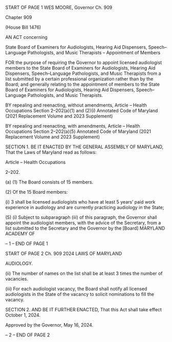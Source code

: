 START OF PAGE 1
WES MOORE, Governor Ch. 909

Chapter 909

(House Bill 1476)

AN ACT concerning

State Board of Examiners for Audiologists, Hearing Aid Dispensers,
Speech–Language Pathologists, and Music Therapists – Appointment of
Members

FOR the purpose of requiring the Governor to appoint licensed audiologist members to the
State Board of Examiners for Audiologists, Hearing Aid Dispensers,
Speech–Language Pathologists, and Music Therapists from a list submitted by a
certain professional organization rather than by the Board; and generally relating to
the appointment of members to the State Board of Examiners for Audiologists,
Hearing Aid Dispensers, Speech–Language Pathologists, and Music Therapists.

BY repealing and reenacting, without amendments,
Article – Health Occupations
Section 2–202(a)(1) and (2)(i)
Annotated Code of Maryland
(2021 Replacement Volume and 2023 Supplement)

BY repealing and reenacting, with amendments,
Article – Health Occupations
Section 2–202(a)(5)
Annotated Code of Maryland
(2021 Replacement Volume and 2023 Supplement)

SECTION 1. BE IT ENACTED BY THE GENERAL ASSEMBLY OF MARYLAND,
That the Laws of Maryland read as follows:

Article – Health Occupations

2–202.

(a) (1) The Board consists of 15 members.

(2) Of the 15 Board members:

(i) 3 shall be licensed audiologists who have at least 5 years’ paid
work experience in audiology and are currently practicing audiology in the State;

(5) (i) Subject to subparagraph (iii) of this paragraph, the Governor
shall appoint the audiologist members, with the advice of the Secretary, from a list
submitted to the Secretary and the Governor by the [Board] MARYLAND ACADEMY OF

– 1 –
END OF PAGE 1

START OF PAGE 2
Ch. 909 2024 LAWS OF MARYLAND

AUDIOLOGY.

(ii) The number of names on the list shall be at least 3 times the
number of vacancies.

(iii) For each audiologist vacancy, the Board shall notify all licensed
audiologists in the State of the vacancy to solicit nominations to fill the vacancy.

SECTION 2. AND BE IT FURTHER ENACTED, That this Act shall take effect
October 1, 2024.

Approved by the Governor, May 16, 2024.

– 2 –
END OF PAGE 2